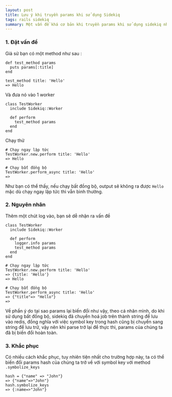 ```yaml
---
layout: post
title: Lưu ý khi truyền params khi sử dụng Sidekiq
tags: rails sidekiq
summary: Một vấn đề khá cơ bản khi truyền params khi sử dụng sidekiq nhưng dễ mắc phải
---
```


### 1. Đặt vấn đề
Giả sử bạn có một method như sau :
```
def test_method params
  puts params[:title]
end
```

```
test_method title: 'Hello'
=> Hello
```

Và đưa nó vào 1 worker
```
class TestWorker
  include Sidekiq::Worker

  def perform
    test_method params
  end
end
```

Chạy thử
```
# Chạy ngay lập tức
TestWorker.new.perform title: 'Hello'
=> Hello

# Chạy bất đồng bộ
TestWorker.perform_async title: 'Hello'
=> 
```
Như bạn có thể thấy, nếu chạy bất đồng bộ, output sẽ không ra được `Hello` mặc dù chạy ngay lập tức thì vẫn bình thường.

### 2. Nguyên nhân
Thêm một chút log vào, bạn sẽ dễ nhận ra vấn đề
```
class TestWorker
  include Sidekiq::Worker

  def perform
    logger.info params
    test_method params
  end
end
```

```
# Chạy ngay lập tức
TestWorker.new.perform title: 'Hello'
=> {title: 'Hello'}
=> Hello

# Chạy bất đồng bộ
TestWorker.perform_async title: 'Hello'
=> {"title"=> "Hello"}
=> 
```

Về phần ý do tại sao params lại biến đổi như vậy, theo cá nhân mình, do khi sử dụng bất đồng bộ, sidekiq đã chuyển hoá job trên thành string để lưu vào redis, đồng nghĩa với việc symbol key trong hash cũng bị chuyển sang string để lưu trữ, vậy nên khi parse trở lại để thực thi, params của chúng ta đã bị biến đổi hoàn toàn.

### 3. Khắc phục
Có nhiều cách khắc phục, tuy nhiên tiện nhất cho trường hợp này, ta có thể biến đổi params hash của chúng ta trở về với symbol key với method `.symbolize_keys`

```
hash = {"name" => "John"}
=> {"name"=>"John"}
hash.symbolize_keys
=> {:name=>"John"}
```
